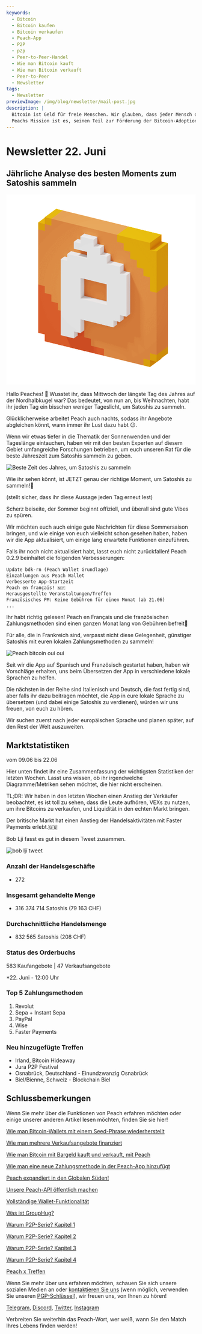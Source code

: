 ```yaml
---
keywords:
  - Bitcoin
  - Bitcoin kaufen
  - Bitcoin verkaufen
  - Peach-App
  - P2P
  - p2p
  - Peer-to-Peer-Handel
  - Wie man Bitcoin kauft
  - Wie man Bitcoin verkauft
  - Peer-to-Peer
  - Newsletter
tags:
  - Newsletter
previewImage: /img/blog/newsletter/mail-post.jpg
description: |
  Bitcoin ist Geld für freie Menschen. Wir glauben, dass jeder Mensch das Recht hat zu wählen, welches Geld er nutzt, um sein Vermögen, das Ergebnis seiner Arbeit, seiner Zeit und Energie zu speichern. Peach Bitcoin ist die einfachste Plattform, um Bitcoin von Peer zu Peer zu kaufen und zu verkaufen.
  Peachs Mission ist es, seinen Teil zur Förderung der Bitcoin-Adoption in den Händen der Menschen beizutragen.
---
```


# Newsletter 22. Juni

## Jährliche Analyse des besten Moments zum Satoshis sammeln

![peachy peach bitcoin gif](/img/blog/newsletter/gif-peach.gif)

Hallo Peaches! 🍑
Wusstet ihr, dass Mittwoch der längste Tag des Jahres auf der Nordhalbkugel war? Das bedeutet, von nun an, bis Weihnachten, habt ihr jeden Tag ein bisschen weniger Tageslicht, um Satoshis zu sammeln.

Glücklicherweise arbeitet Peach auch nachts, sodass ihr Angebote abgleichen könnt, wann immer ihr Lust dazu habt 😉.

Wenn wir etwas tiefer in die Thematik der Sonnenwenden und der Tageslänge eintauchen, haben wir mit den besten Experten auf diesem Gebiet umfangreiche Forschungen betrieben, um euch unseren Rat für die beste Jahreszeit zum Satoshis sammeln zu geben.

![Beste Zeit des Jahres, um Satoshis zu sammeln](https://img.mailinblue.com/5647291/images/content_library/original/64941307dfe4913ead6c14a6.png)

Wie ihr sehen könnt, ist JETZT genau der richtige Moment, um Satoshis zu sammeln!💸

(stellt sicher, dass ihr diese Aussage jeden Tag erneut lest)

Scherz beiseite, der Sommer beginnt offiziell, und überall sind gute Vibes zu spüren.

Wir möchten euch auch einige gute Nachrichten für diese Sommersaison bringen, und wie einige von euch vielleicht schon gesehen haben, haben wir die App aktualisiert, um einige lang erwartete Funktionen einzuführen.

Falls ihr noch nicht aktualisiert habt, lasst euch nicht zurückfallen! Peach 0.2.9 beinhaltet die folgenden Verbesserungen:

    Update bdk-rn (Peach Wallet Grundlage)
    Einzahlungen aus Peach Wallet
    Verbesserte App-Startzeit
    Peach en français! 🇲🇫
    Herausgestellte Veranstaltungen/Treffen
    Französisches PM: Keine Gebühren für einen Monat (ab 21.06)
    ...

Ihr habt richtig gelesen! Peach en Français und die französischen Zahlungsmethoden sind einen ganzen Monat lang von Gebühren befreit🤑

Für alle, die in Frankreich sind, verpasst nicht diese Gelegenheit, günstiger Satoshis mit euren lokalen Zahlungsmethoden zu sammeln!

![Peach bitcoin oui oui](https://img.mailinblue.com/5647291/images/content_library/original/649416828985185b31521435.gif)

Seit wir die App auf Spanisch und Französisch gestartet haben, haben wir Vorschläge erhalten, uns beim Übersetzen der App in verschiedene lokale Sprachen zu helfen.

Die nächsten in der Reihe sind Italienisch und Deutsch, die fast fertig sind, aber falls ihr dazu beitragen möchtet, die App in eure lokale Sprache zu übersetzen (und dabei einige Satoshis zu verdienen), würden wir uns freuen, von euch zu hören.

Wir suchen zuerst nach jeder europäischen Sprache und planen später, auf den Rest der Welt auszuweiten.

## Marktstatistiken

vom 09.06 bis 22.06

Hier unten findet ihr eine Zusammenfassung der wichtigsten Statistiken der letzten Wochen. Lasst uns wissen, ob ihr irgendwelche Diagramme/Metriken sehen möchtet, die hier nicht erscheinen.

TL;DR: Wir haben in den letzten Wochen einen Anstieg der Verkäufer beobachtet, es ist toll zu sehen, dass die Leute aufhören, VEXs zu nutzen, um ihre Bitcoins zu verkaufen, und Liquidität in den echten Markt bringen.

Der britische Markt hat einen Anstieg der Handelsaktivitäten mit Faster Payments erlebt.🇬🇧

Bob Ljí fasst es gut in diesem Tweet zusammen.

![bob ljí tweet](https://img.mailinblue.com/5647291/images/content_library/original/6494188b6eb6f010ad6c7ee3.png)

### Anzahl der Handelsgeschäfte

- 272

### Insgesamt gehandelte Menge

- 316 374 714 Satoshis (79 163 CHF)

### Durchschnittliche Handelsmenge

- 832 565 Satoshis (208 CHF)

### Status des Orderbuchs

583 Kaufangebote | 47 Verkaufsangebote

\*22. Juni - 12:00 Uhr

### Top 5 Zahlungsmethoden

1. Revolut
2. Sepa + Instant Sepa
3. PayPal
4. Wise
5. Faster Payments

### Neu hinzugefügte Treffen

- Irland, Bitcoin Hideaway
- Jura P2P Festival
- Osnabrück, Deutschland - Einundzwanzig Osnabrück
- Biel/Bienne, Schweiz - Blockchain Biel

## Schlussbemerkungen

Wenn Sie mehr über die Funktionen von Peach erfahren möchten oder einige unserer anderen Artikel lesen möchten, finden Sie sie hier!

[Wie man Bitcoin-Wallets mit einem Seed-Phrase wiederherstellt](https://peachbitcoin.com/de/blog/how-to-restore-peach-wallet/)

[Wie man mehrere Verkaufsangebote finanziert](https://peachbitcoin.com/de/blog/funding-multiple-sell-offers/)

[Wie man Bitcoin mit Bargeld kauft und verkauft, mit Peach](https://peachbitcoin.com/de/blog/how-to-buy-and-sell-bitcoin-with-cash-using-peach/)

[Wie man eine neue Zahlungsmethode in der Peach-App hinzufügt](https://peachbitcoin.com/de/blog/how-to-add-a-payment-method/)

[Peach expandiert in den Globalen Süden!](https://peachbitcoin.com/de/blog/peach-expands-to-the-global-south/)

[Unsere Peach-API öffentlich machen](https://peachbitcoin.com/de/blog/making-our-peach-api-public/)

[Vollständige Wallet-Funktionalität](https://peachbitcoin.com/de/blog/full-wallet-functionality/)

[Was ist GroupHug?](https://peachbitcoin.com/de/blog/group-hug/)

[Warum P2P-Serie? Kapitel 1](https://peachbitcoin.com/de/blog/why-p2p-chapter-1/)

[Warum P2P-Serie? Kapitel 2](https://peachbitcoin.com/de/blog/why-p2p-chapter-2/)

[Warum P2P-Serie? Kapitel 3](https://peachbitcoin.com/de/blog/why-p2p-chapter-3-circular-economies/)

[Warum P2P-Serie? Kapitel 4](https://peachbitcoin.com/de/blog/why-p2p-chapter-4-chains-of-trust/)

[Peach x Treffen](https://peachbitcoin.com/de/blog/peach-for-meetups/)

Wenn Sie mehr über uns erfahren möchten, schauen Sie sich unsere sozialen Medien an oder [kontaktieren Sie uns](mailto:hello@peachbitcoin.com) (wenn möglich, verwenden Sie unseren [PGP-Schlüssel](https://keys.openpgp.org/vks/v1/by-fingerprint/48339A19645E2E53488E0E5479E1B270FACD1BD2)), wir freuen uns, von Ihnen zu hören!

[Telegram](https://t.me/+GkOW1J-ixBBkZWRk), [Discord](https://discord.gg/ypeHz3SW54), [Twitter](https://twitter.com/peachbitcoin), [Instagram](https://instagram.com/peachbitcoin)

Verbreiten Sie weiterhin das Peach-Wort, wer weiß, wann Sie den Match Ihres Lebens finden werden!
